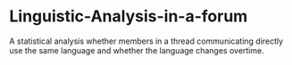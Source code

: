# Linguistic-Analysis-in-a-forum
A statistical analysis whether members in a thread communicating directly use the same language and whether the language changes overtime.
